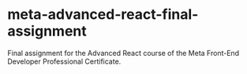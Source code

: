 # meta-advanced-react-final-assignment
Final assignment for the Advanced React course of the Meta Front-End Developer Professional Certificate.
